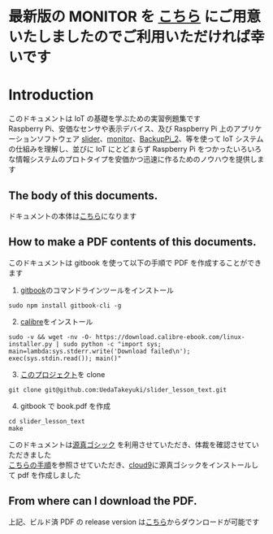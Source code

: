 # 最新版の MONITOR を [こちら](https://monitor.uedasoft.com) にご用意いたしましたのでご利用いただければ幸いです

# Introduction

このドキュメントは IoT の基礎を学ぶための実習例題集です  
Raspberry Pi、安価なセンサや表示デバイス、及び Raspberry Pi 上のアプリケーションソフトウェア [slider](https://github.com/UedaTakeyuki/slider)、[monitor](https://github.com/UedaTakeyuki/monitor)、[BackupPi_2](https://github.com/UedaTakeyuki/BackupPi_2)、等を使って
IoT システムの仕組みを理解し、並びに IoT にとどまらず Raspberry Pi をつかったいろいろな情報システムのプロトタイプを安価かつ迅速に作るためのノウハウを提供します 



## The body of this documents.
ドキュメントの本体は[こちら](SUMMARY.md)になります  


## How to make a PDF contents of this documents.

このドキュメントは gitbook を使って以下の手順で PDF を作成することができます  

1. [gitbook](https://www.gitbook.com)のコマンドラインツールをインストール
```
sudo npm install gitbook-cli -g
```

2. [calibre](http://calibre-ebook.com/download_linux)をインストール
```
sudo -v && wget -nv -O- https://download.calibre-ebook.com/linux-installer.py | sudo python -c "import sys; main=lambda:sys.stderr.write('Download failed\n'); exec(sys.stdin.read()); main()"
```

3. [このプロジェクト](https://github.com/UedaTakeyuki/slider_lesson_text)を clone
```
git clone git@github.com:UedaTakeyuki/slider_lesson_text.git
```

4. gitbook で book.pdf を作成
```
cd slider_lesson_text
make
```

このドキュメントは[源真ゴシック](http://jikasei.me/font/genshin/) を利用させていただき、体裁を確認させていただきました  
[こちらの手順](http://backport.net/blog/2016/09/06/pdf_embedded_japanese_font/)を参照させていただき、[cloud9](https://c9.io)に源真ゴシックをインストールして pdf を作成しました

## From where can I download the PDF.

上記、ビルド済 PDF の release version は[こちら](https://github.com/UedaTakeyuki/slider_lesson_text/releases)からダウンロードが可能です
